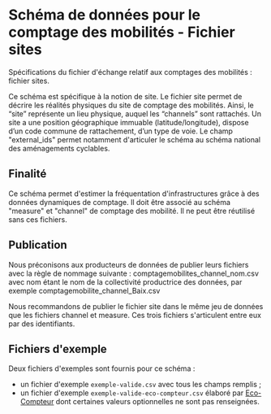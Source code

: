 # Schéma de données pour le comptage des mobilités - Fichier sites

Spécifications du fichier d'échange relatif aux comptages des mobilités : fichier sites.

Ce schéma est spécifique à la notion de site.
Le fichier site permet de décrire les réalités physiques du site de comptage des mobilités. Ainsi, le “site” représente un lieu physique, auquel les “channels” sont rattachés. Un site a une position géographique immuable (latitude/longitude), dispose d’un code commune de rattachement, d’un type de voie. Le champ "external_ids" permet notamment d'articuler le schéma au schéma national des aménagements cyclables.

## Finalité

Ce schéma permet d'estimer la fréquentation d'infrastructures grâce à des données dynamiques de comptage.
Il doit être associé au schéma "measure" et "channel" de comptage des mobilité. Il ne peut être réutilisé sans ces fichiers.

## Publication

Nous préconisons aux producteurs de données de publier leurs fichiers avec la règle de nommage suivante : comptagemobilites_channel_nom.csv avec nom étant le nom de la collectivité productrice des données, par exemple comptagemobilite_channel_Baix.csv

Nous recommandons de publier le fichier site dans le même jeu de données que les fichiers channel et measure. Ces trois fichiers s'articulent entre eux par des identifiants.

## Fichiers d'exemple
Deux fichiers d'exemples sont fournis pour ce schéma : 
- un fichier d'exemple `exemple-valide.csv` avec tous les champs remplis ;
- un fichier d'exemple `exemple-valide-eco-compteur.csv` élaboré par [Eco-Compteur](https://www.eco-compteur.com/) dont certaines valeurs optionnelles ne sont pas renseignées.